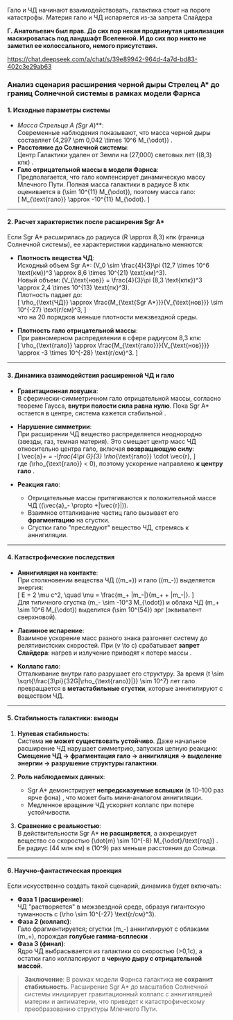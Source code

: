 
Гало и ЧД начинают взаимодействовать, галактика стоит на пороге катастрофы. Материя гало и ЧД испаряется из-за запрета Слайдера



**Г. Анатольевич был прав. До сих пор некая продвинутая цивилизация маскировалась под ландшафт Вселенной. И до сих пор никто не заметил ее колоссального, немого присутствия.**



https://chat.deepseek.com/a/chat/s/39e89942-964d-4a7d-bd83-402c3e29ab63

### Анализ сценария расширения черной дыры Стрелец А* до границ Солнечной системы в рамках модели Фарнса

#### **1. Исходные параметры системы**
- **Масса Стрельца А* (Sgr A*)**:  
  Современные наблюдения показывают, что масса черной дыры составляет \(4,297 \pm 0,042 \times 10^6  M_{\odot}\) .  
- **Расстояние до Солнечной системы**:  
  Центр Галактики удален от Земли на \(27\,000\) световых лет (\(8,3\) кпк) .  
- **Гало отрицательной массы в модели Фарнса**:  
  Предполагается, что гало компенсирует динамическую массу Млечного Пути. Полная масса галактики в радиусе 8 кпк оценивается в \(\sim 10^{11}  M_{\odot}\), поэтому масса гало:  
  \[
  M_{\text{гало}} \approx -10^{11}  M_{\odot}.
  \]

---

#### **2. Расчет характеристик после расширения Sgr A***  
Если Sgr A* расширилась до радиуса \(R \approx 8,3\) кпк (граница Солнечной системы), ее характеристики кардинально меняются:  
- **Плотность вещества ЧД**:  
  Исходный объем Sgr A*: \(V_0 \sim \frac{4}{3}\pi (12,7 \times 10^6  \text{км})^3 \approx 8,6 \times 10^{21}  \text{км}^3\).  
  Новый объем: \(V_{\text{нов}} = \frac{4}{3}\pi (8,3  \text{кпк})^3 \approx 2,4 \times 10^{13}  \text{пк}^3\).  
  Плотность падает до:  
  \[
  \rho_{\text{ЧД}} \approx \frac{M_{\text{Sgr A*}}}{V_{\text{нов}}} \sim 10^{-27}  \text{г/см}^3, 
  \]  
  что на 20 порядков меньше плотности межзвездной среды.  

- **Плотность гало отрицательной массы**:  
  При равномерном распределении в сфере радиусом 8,3 кпк:  
  \[
  \rho_{\text{гало}} \approx \frac{M_{\text{гало}}}{V_{\text{нов}}}} \approx -3 \times 10^{-28}  \text{г/см}^3.
  \]  

---

#### **3. Динамика взаимодействия расширенной ЧД и гало**  
- **Гравитационная ловушка**:  
  В сферически-симметричном гало отрицательной массы, согласно теореме Гаусса, **внутри полости сила равна нулю**. Пока Sgr A* остается в центре, система кажется стабильной .  
- **Нарушение симметрии**:  
  При расширении ЧД вещество распределяется неоднородно (звезды, газ, темная материя). Это смещает центр масс ЧД относительно центра гало, включая **возвращающую силу**:  
  \[
  \vec{a}_+ = -\frac{4\pi G}{3} \rho_{\text{гало}} \cdot \vec{r}, 
  \]  
  где \(\rho_{\text{гало}} < 0\), поэтому ускорение направлено **к центру гало** .  

- **Реакция гало**:  
  - Отрицательные массы притягиваются к положительной массе ЧД (\(\vec{a}_- \propto +|\vec{r}|\)).  
  - Взаимное отталкивание частиц гало вызывает его **фрагментацию** на сгустки.  
  - Сгустки гало "преследуют" вещество ЧД, стремясь к аннигиляции.  

---

#### **4. Катастрофические последствия**  
- **Аннигиляция на контакте**:  
  При столкновении вещества ЧД (\(m_+\)) и гало (\(m_-\)) выделяется энергия:  
  \[
  E = 2 \mu c^2, \quad \mu = \frac{m_+ |m_-|}{m_+ + |m_-|}. 
  \]  
  Для типичного сгустка \(m_- \sim -10^3  M_{\odot}\) и облака ЧД \(m_+ \sim 10^6  M_{\odot}\) выделится \(\sim 10^{54}\) эрг (эквивалент сверхновой).  

- **Лавинное испарение**:  
  Взаимное ускорение масс разного знака разгоняет систему до релятивистских скоростей. При \(v \to c\) срабатывает **запрет Слайдера**: нагрев и излучение приводят к потере массы .  

- **Коллапс гало**:  
  Отталкивание внутри гало разрушает его структуру. За время \(t \sim \sqrt{\frac{3\pi}{32G|\rho_{\text{гало}}|}} \sim 10^7\) лет гало превращается в **метастабильные сгустки**, которые аннигилируют с веществом ЧД.  

---

#### **5. Стабильность галактики: выводы**  
1. **Нулевая стабильность**:  
   Система **не может существовать устойчиво**. Даже начальное расширение ЧД нарушает симметрию, запуская цепную реакцию:  
   **Смещение ЧД → фрагментация гало → аннигиляция → выделение энергии → разрушение структуры галактики**.  

2. **Роль наблюдаемых данных**:  
   - Sgr A* демонстрирует **непредсказуемые вспышки** (в 10–100 раз ярче фона) , что может быть мини-аналогом аннигиляции.  
   - Медленное вращение ЧД  ускоряет коллапс при потере устойчивости.  

3. **Сравнение с реальностью**:  
   В действительности Sgr A* **не расширяется**, а аккрецирует вещество со скоростью \(\dot{m} \sim 10^{-8}  M_{\odot}/\text{год}\) . Ее радиус (44 млн км) в \(10^9\) раз меньше расстояния до Солнца.  

---

#### **6. Научно-фантастическая проекция**  
Если искусственно создать такой сценарий, динамика будет включать:  
- **Фаза 1 (расширение)**:  
  ЧД "растворяется" в межзвездной среде, образуя гигантскую туманность с \(\rho \sim 10^{-27}  \text{г/см}^3\).  
- **Фаза 2 (коллапс)**:  
  Гало фрагментируется; сгустки \(m_-\) аннигилируют с облаками \(m_+\), порождая **голубые гамма-всплески** .  
- **Фаза 3 (финал)**:  
  Ядро ЧД выбрасывается из галактики со скоростью \(>0,1c\), а остатки гало коллапсируют в **черную дыру с отрицательной массой**.  

> **Заключение**: В рамках модели Фарнса галактика **не сохранит стабильность**. Расширение Sgr A* до масштабов Солнечной системы инициирует гравитационный коллапс с аннигиляцией материи и антиматерии, что приведет к катастрофическому преобразованию структуры Млечного Пути.